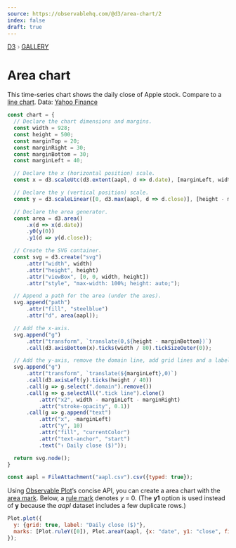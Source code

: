 ```yaml
---
source: https://observablehq.com/@d3/area-chart/2
index: false
draft: true
---
```


<div style="color: grey; font: 13px/25.5px var(--sans-serif); text-transform: uppercase;"><h1 style="display: none;">Area chart</h1><a href="https://d3js.org/">D3</a> › <a href="/@d3/gallery">Gallery</a></div>

# Area chart

This time-series chart shows the daily close of Apple stock. Compare to a [line chart](/@d3/line-chart/2). Data: [Yahoo Finance](https://finance.yahoo.com/lookup)

```js echo
const chart = {
  // Declare the chart dimensions and margins.
  const width = 928;
  const height = 500;
  const marginTop = 20;
  const marginRight = 30;
  const marginBottom = 30;
  const marginLeft = 40;

  // Declare the x (horizontal position) scale.
  const x = d3.scaleUtc(d3.extent(aapl, d => d.date), [marginLeft, width - marginRight]);

  // Declare the y (vertical position) scale.
  const y = d3.scaleLinear([0, d3.max(aapl, d => d.close)], [height - marginBottom, marginTop]);

  // Declare the area generator.
  const area = d3.area()
      .x(d => x(d.date))
      .y0(y(0))
      .y1(d => y(d.close));

  // Create the SVG container.
  const svg = d3.create("svg")
      .attr("width", width)
      .attr("height", height)
      .attr("viewBox", [0, 0, width, height])
      .attr("style", "max-width: 100%; height: auto;");

  // Append a path for the area (under the axes).
  svg.append("path")
      .attr("fill", "steelblue")
      .attr("d", area(aapl));

  // Add the x-axis.
  svg.append("g")
      .attr("transform", `translate(0,${height - marginBottom})`)
      .call(d3.axisBottom(x).ticks(width / 80).tickSizeOuter(0));

  // Add the y-axis, remove the domain line, add grid lines and a label.
  svg.append("g")
      .attr("transform", `translate(${marginLeft},0)`)
      .call(d3.axisLeft(y).ticks(height / 40))
      .call(g => g.select(".domain").remove())
      .call(g => g.selectAll(".tick line").clone()
          .attr("x2", width - marginLeft - marginRight)
          .attr("stroke-opacity", 0.1))
      .call(g => g.append("text")
          .attr("x", -marginLeft)
          .attr("y", 10)
          .attr("fill", "currentColor")
          .attr("text-anchor", "start")
          .text("↑ Daily close ($)"));

  return svg.node();
}
```

```js echo
const aapl = FileAttachment("aapl.csv").csv({typed: true});
```

Using [Observable Plot](https://observablehq.com/plot)’s concise API, you can create a area chart with the [area mark](https://observablehq.com/plot/marks/area). Below, a [rule mark](https://observablehq.com/plot/marks/rule) denotes _y_ = 0. (The **y1** option is used instead of **y** because the _aapl_ dataset includes a few duplicate rows.)

```js echo
Plot.plot({
  y: {grid: true, label: "Daily close ($)"},
  marks: [Plot.ruleY([0]), Plot.areaY(aapl, {x: "date", y1: "close", fill: "steelblue"})]
});
```
